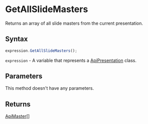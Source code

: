 # GetAllSlideMasters

Returns an array of all slide masters from the current presentation.

## Syntax

```javascript
expression.GetAllSlideMasters();
```

`expression` - A variable that represents a [ApiPresentation](../ApiPresentation.md) class.

## Parameters

This method doesn't have any parameters.

## Returns

[ApiMaster](../../ApiMaster/ApiMaster.md)[]